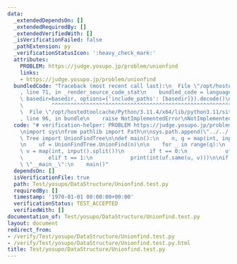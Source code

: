 ```yaml
---
data:
  _extendedDependsOn: []
  _extendedRequiredBy: []
  _extendedVerifiedWith: []
  _isVerificationFailed: false
  _pathExtension: py
  _verificationStatusIcon: ':heavy_check_mark:'
  attributes:
    PROBLEM: https://judge.yosupo.jp/problem/unionfind
    links:
    - https://judge.yosupo.jp/problem/unionfind
  bundledCode: "Traceback (most recent call last):\n  File \"/opt/hostedtoolcache/Python/3.11.4/x64/lib/python3.11/site-packages/onlinejudge_verify/documentation/build.py\"\
    , line 71, in _render_source_code_stat\n    bundled_code = language.bundle(stat.path,\
    \ basedir=basedir, options={'include_paths': [basedir]}).decode()\n          \
    \         ^^^^^^^^^^^^^^^^^^^^^^^^^^^^^^^^^^^^^^^^^^^^^^^^^^^^^^^^^^^^^^^^^^^^^^^^^^^^^^^^^\n\
    \  File \"/opt/hostedtoolcache/Python/3.11.4/x64/lib/python3.11/site-packages/onlinejudge_verify/languages/python.py\"\
    , line 96, in bundle\n    raise NotImplementedError\nNotImplementedError\n"
  code: "# verification-helper: PROBLEM https://judge.yosupo.jp/problem/unionfind\n\
    \nimport sys\nfrom pathlib import Path\n\nsys.path.append(\"../../../\")\n\nfrom\
    \ Tree import UnionFindTree\n\ndef main():\n    n, q = map(int, input().split())\n\
    \n    uf = UnionFindTree.UnionFind(n)\n\n    for _ in range(q):\n        t, u,\
    \ v = map(int, input().split())\n        if t == 0:\n            uf.merge(u, v)\n\
    \        elif t == 1:\n            print(int(uf.same(u, v)))\n\nif __name__ ==\
    \ \"__main__\":\n    main()"
  dependsOn: []
  isVerificationFile: true
  path: Test/yosupo/DataStructure/Unionfind.test.py
  requiredBy: []
  timestamp: '1970-01-01 00:00:00+00:00'
  verificationStatus: TEST_ACCEPTED
  verifiedWith: []
documentation_of: Test/yosupo/DataStructure/Unionfind.test.py
layout: document
redirect_from:
- /verify/Test/yosupo/DataStructure/Unionfind.test.py
- /verify/Test/yosupo/DataStructure/Unionfind.test.py.html
title: Test/yosupo/DataStructure/Unionfind.test.py
---
```


